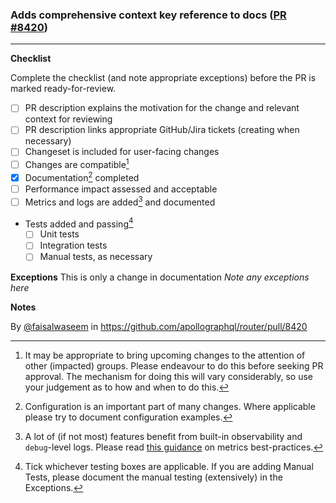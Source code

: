 ### Adds comprehensive context key reference to docs ([PR #8420](https://github.com/apollographql/router/pull/8420))

<!-- start metadata -->

<!-- [ROUTER-####] -->
---

**Checklist**

Complete the checklist (and note appropriate exceptions) before the PR is marked ready-for-review.

- [ ] PR description explains the motivation for the change and relevant context for reviewing
- [ ] PR description links appropriate GitHub/Jira tickets (creating when necessary)
- [ ] Changeset is included for user-facing changes
- [ ] Changes are compatible[^1]
- [x] Documentation[^2] completed
- [ ] Performance impact assessed and acceptable
- [ ] Metrics and logs are added[^3] and documented
- Tests added and passing[^4]
    - [ ] Unit tests
    - [ ] Integration tests
    - [ ] Manual tests, as necessary

**Exceptions**
This is only a change in documentation
*Note any exceptions here*

**Notes**

[^1]: It may be appropriate to bring upcoming changes to the attention of other (impacted) groups. Please endeavour to do this before seeking PR approval. The mechanism for doing this will vary considerably, so use your judgement as to how and when to do this.
[^2]: Configuration is an important part of many changes. Where applicable please try to document configuration examples.
[^3]: A lot of (if not most) features benefit from built-in observability and `debug`-level logs. Please read [this guidance](https://github.com/apollographql/router/blob/dev/dev-docs/metrics.md#adding-new-metrics) on metrics best-practices.
[^4]: Tick whichever testing boxes are applicable. If you are adding Manual Tests, please document the manual testing (extensively) in the Exceptions.

By [@faisalwaseem](https://github.com/faisalwaseem) in https://github.com/apollographql/router/pull/8420